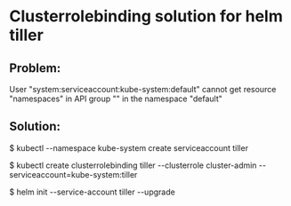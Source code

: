 # Clusterrolebinding solution for helm tiller

## Problem:

User "system:serviceaccount:kube-system:default" cannot get resource "namespaces" in API group "" in the namespace "default"

## Solution:

$ kubectl --namespace kube-system create serviceaccount tiller

$ kubectl create clusterrolebinding tiller --clusterrole cluster-admin --serviceaccount=kube-system:tiller

$ helm init --service-account tiller --upgrade
